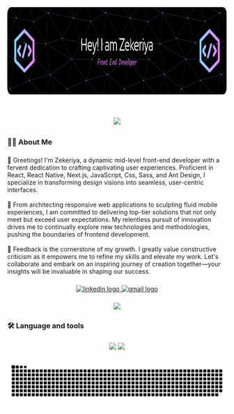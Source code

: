 <div align="center">
  <img height="200" src="./github-header-image.png"  />
</div>

###

<h1 align="center">
    <img src="https://readme-typing-svg.herokuapp.com/?font=Righteous&size=35&color=AB4CF7&center=true&vCenter=true&width=500&height=70&duration=4000&lines=Hi+There!+👋;+I'm+Zekeriya!;" />
</h1>

###

<h3 align="left">👩‍💻  About Me</h3>

###

<p align="left">👋 Greetings! I'm Zekeriya, a dynamic mid-level front-end developer with a fervent dedication to crafting captivating user experiences. Proficient in React, React Native, Next.js, JavaScript, Css, Sass, and Ant Design, I specialize in transforming design visions into seamless, user-centric interfaces.<br><br>🚀 From architecting responsive web applications to sculpting fluid mobile experiences, I am committed to delivering top-tier solutions that not only meet but exceed user expectations. My relentless pursuit of innovation drives me to continually explore new technologies and methodologies, pushing the boundaries of frontend development.<br><br>🌟 Feedback is the cornerstone of my growth. I greatly value constructive criticism as it empowers me to refine my skills and elevate my work. Let's collaborate and embark on an inspiring journey of creation together—your insights will be invaluable in shaping our success.</p>

###

<div align="center">
  <a href="linkedin.com/in/zekeriya-uysal" target="_blank">
    <img src="https://raw.githubusercontent.com/maurodesouza/profile-readme-generator/master/src/assets/icons/social/linkedin/default.svg" width="52" height="40" alt="linkedin logo"  />
  </a>
  <a href="mailto:zekeriyauysal12@gmail.com" target="_blank">
    <img src="https://raw.githubusercontent.com/maurodesouza/profile-readme-generator/master/src/assets/icons/social/gmail/default.svg" width="52" height="40" alt="gmail logo"  />
  </a>
</div>

###

<div align="center">
  <img src="https://visitor-badge.laobi.icu/badge?page_id=zekeriyauysal.zekeriyauysal&"  />
</div>

###

<h3 align="left">🛠 Language and tools</h3>

###

<div align="center">
    <img src="https://skillicons.dev/icons?i=react,vue,js,typescript,redux,nextjs,tailwind,bootstrap,jquery,sass,html,css,babel" />
    <img src="https://skillicons.dev/icons?i=yarn,npm,gitlab,flutter,dart,cs,dotnet,mysql,php,figma,ps,visualstudio,vscode" />
</div>

###

<img alt="snake eating my contributions" src="https://raw.githubusercontent.com/salesp07/salesp07/output/github-contribution-grid-snake.svg" />

###
